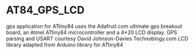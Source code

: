 # AT84_GPS_LCD
gps application for ATtiny84
uses the Adafruit.com ultimate gps breakout board, an Atmel ATtiny84 microcontroller and a 4*20 LCD display.
GPS parsing and USART courtesy David Johnson-Davies Technoblogy.com
LCD library adapted from Arduino library for ATtiny84
